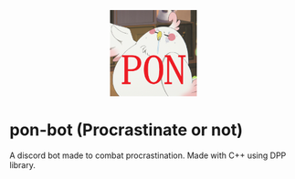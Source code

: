 <p align="center">
  <img src="pon_logo.png" alt="pon_logo" width="30%"/>
 </p>

# pon-bot (Procrastinate or not)
A discord bot made to combat procrastination. Made with C++ using DPP library.
